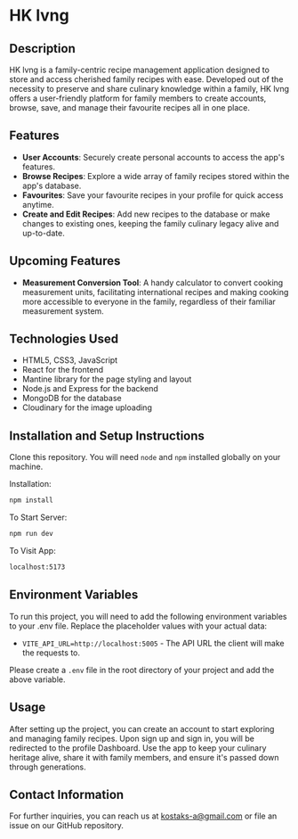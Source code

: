 
# HK lvng

## Description

HK lvng is a family-centric recipe management application designed to store and access cherished family recipes with ease. Developed out of the necessity to preserve and share culinary knowledge within a family, HK lvng offers a user-friendly platform for family members to create accounts, browse, save, and manage their favourite recipes all in one place.

## Features

- **User Accounts**: Securely create personal accounts to access the app's features.
- **Browse Recipes**: Explore a wide array of family recipes stored within the app's database.
- **Favourites**: Save your favourite recipes in your profile for quick access anytime.
- **Create and Edit Recipes**: Add new recipes to the database or make changes to existing ones, keeping the family culinary legacy alive and up-to-date.

## Upcoming Features

- **Measurement Conversion Tool**: A handy calculator to convert cooking measurement units, facilitating international recipes and making cooking more accessible to everyone in the family, regardless of their familiar measurement system.

## Technologies Used

- HTML5, CSS3, JavaScript
- React for the frontend
- Mantine library for the page styling and layout
- Node.js and Express for the backend
- MongoDB for the database
- Cloudinary for the image uploading

## Installation and Setup Instructions

Clone this repository. You will need `node` and `npm` installed globally on your machine.

Installation:

```bash
npm install
```

To Start Server:

```bash
npm run dev
```

To Visit App:

```bash
localhost:5173
```

## Environment Variables

To run this project, you will need to add the following environment variables to your .env file. Replace the placeholder values with your actual data:

- `VITE_API_URL=http://localhost:5005` - The API URL the client will make the requests to.

Please create a `.env` file in the root directory of your project and add the above variable.


## Usage

After setting up the project, you can create an account to start exploring and managing family recipes. Upon sign up and sign in, you will be redirected to the profile Dashboard.  Use the app to keep your culinary heritage alive, share it with family members, and ensure it's passed down through generations.


## Contact Information

For further inquiries, you can reach us at [kostaks-a@gmail.com](mailto:kostaks-a@gmail.com) or file an issue on our GitHub repository.
